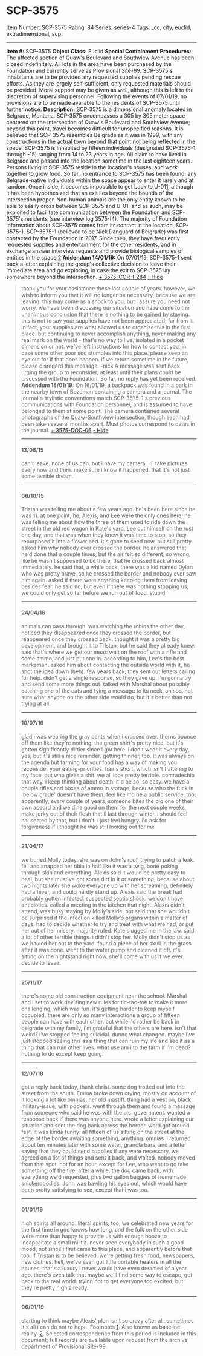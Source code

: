 # SCP-3575
Item Number: SCP-3575
Rating: 84
Series: series-4
Tags: _cc, city, euclid, extradimensional, scp

---

**Item #:** SCP-3575
**Object Class:** Euclid
**Special Containment Procedures:** The affected section of Quaw's Boulevard and Southview Avenue has been closed indefinitely. All lots in the area have been purchased by the Foundation and currently serve as Provisional Site-99.
SCP-3575's inhabitants are to be provided any requested supplies pending rescue efforts. As they are largely self-sufficient, only requested materials should be provided. Moral support may be given as well, although this is left to the discretion of supervising personnel.
Following the events of 07/01/19, no provisions are to be made available to the residents of SCP-3575 until further notice.
**Description:** SCP-3575 is a dimensional anomaly located in Belgrade, Montana.
SCP-3575 encompasses a 305 by 305 meter space centered on the intersection of Quaw's Boulevard and Southview Avenue; beyond this point, travel becomes difficult for unspecified reasons. It is believed that SCP-3575 resembles Belgrade as it was in 1999, with any constructions in the actual town beyond that point not being reflected in the space.
SCP-3575 is inhabited by fifteen individuals (designated SCP-3575-1 through -15) ranging from 14 to 23 years in age. All claim to have lived in Belgrade and passed into the location sometime in the last eighteen years. Persons living in SCP-3575 reside in the location's houses, and work together to grow food.
So far, no entrance to SCP-3575 has been found; any Belgrade-native individuals within the space appear to enter it rarely and at random. Once inside, it becomes impossible to get back to U-01[1](javascript:;), although it has been hypothesized that an exit lies beyond the bounds of the intersection proper. Non-human animals are the only entity known to be able to easily cross between SCP-3575 and U-01, and as such, may be exploited to facilitate communication between the Foundation and SCP-3575's residents (see interview log 3575-I4).
The majority of Foundation information about SCP-3575 comes from its contact in the location, SCP-3575-1. SCP-3575-1 (believed to be Nick Danguard of Belgrade) was first contacted by the Foundation in 2017. Since then, they have frequently requested supplies and entertainment for the other residents, and in exchange answer interview requests and provide biological samples of entities in the space.[2](javascript:;)
**Addendum 14/01/19:** On 07/01/19, SCP-3575-1 sent back a letter explaining the group's collective decision to leave their immediate area and go exploring, in case the exit to SCP-3575 lay somewhere beyond the intersection.
[\+ 3575-COR-I-284](javascript:;)
[\- Hide](javascript:;)
> thank you for your assistance these last couple of years. however, we wish to inform you that it will no longer be necessary, because we are leaving.
> this may come as a shock to you, but i assure you need not worry. we have been discussing our situation and have come to the unanimous conclusion that there is nothing to be gained by staying.
> this is not to say your supplies have not been appreciated; far from it. in fact, your supplies are what allowed us to organize this in the first place. but continuing to never accomplish anything, never making any real mark on the world - that's no way to live, isolated in a pocket dimension or not.
> we've left instructions for how to contact you, in case some other poor sod stumbles into this place. please keep an eye out for if that does happen.
> if we return sometime in the future, please disregard this message.
> -nick
A message was sent back urging the group to reconsider, at least until their plans could be discussed with the Foundation. So far, no reply has yet been received.
**Addendum 18/01/19:** On 16/01/19, a backpack was found in a park in the nearby town of Bozeman containing a camera and a journal. The journal's stylistic conventions match SCP-3575-1's previous communications with Foundation personnel, and is assumed to have belonged to them at some point. The camera contained several photographs of the Quaw-Southview intersection, though each had been taken several months apart. Most photos correspond to dates in the journal.
[\+ 3575-DOC-06](javascript:;)
[\- Hide](javascript:;)
> * * *
> #### 13/08/15
> can't leave. none of us can. but i have my camera. i'll take pictures every now and then. make sure i know it happened, that it's not just some terrible dream.
> * * *
> #### 06/10/15
> Tristan was telling me about a few years ago. he's been here since he was 11. at one point, he, Alexis, and Lee were the only ones here. he was telling me about how the three of them used to ride down the street in the old red wagon in Kate's yard. Lee cut himself on the rust one day, and that was when they knew it was time to stop, so they repurposed it into a flower bed. it's gone to seed now, but still pretty.
> asked him why nobody ever crossed the border. he answered that he'd done that a couple times, but the air felt so different, so wrong, like he wasn't supposed to be there, that he crossed back almost immediately. he said that, a while back, there was a kid named Dylon who was pretty brave, so he crossed the border and nobody ever saw him again.
> asked if there were anything keeping them from leaving besides fear. he said no, but even if there was nothing stopping us, we could only get so far before we run out of food.
> stupid.
> * * *
> #### 24/04/16
> animals can pass through. was watching the robins the other day, noticed they disappeared once they crossed the border, but reappeared once they crossed back.
> thought it was a pretty big development, and brought it to Tristan, but he said they already knew. said that's where we get our meat: wait on the roof with a rifle and some ammo, and just put one in. according to him, Lee's the best marksman.
> asked him about contacting the outside world with it, he shot the idea down (heh). few years back, they sent out letters calling for help. didn't get a single response, so they gave up.
> i'm gonna try and send some more things out. talked with Marshal about possibly catching one of the cats and tying a message to its neck. an sos. not sure what anyone on the other side would do, but it's better than not trying at all.
> * * *
> #### 10/07/16
> glad i was wearing the gray pants when i crossed over. thorns bounce off them like they're nothing. the green shirt's pretty nice, but it's gotten significantly dirtier since i got here. i don't wear it every day, yes, but it's still a nice reminder.
> getting thinner, too. it was always on the agenda but farming for your food has a way of making you reconsider your eating-priorities. hair's short, which isn't flattering to my face, but who gives a shit. we all look pretty terrible. comradeship that way.
> i keep thinking about death. it'd be so, so easy. we have a couple rifles and boxes of ammo in storage, because who the fuck in 'below grade' doesn't have them. feel like it'd be a public service, too; apparently, every couple of years, someone bites the big one of their own accord and we dine good on them for the next couple weeks, make jerky out of their flesh that'll last through winter.
> i should feel nauseated by that, but i don't. i just feel hungry. i'd ask for forgiveness if i thought he was still looking out for me
> * * *
> #### 21/04/17
> we buried Molly today.
> she was on John's roof, trying to patch a leak. fell and snapped her tibia in half like it was a twig, bone poking through skin and everything. Alexis said it would be pretty easy to heal, but she must've got some dirt in it or something, because about two nights later she woke everyone up with her screaming. definitely had a fever, and could hardly stand up. Alexis said the break had probably gotten infected. suspected septic shock. we don't have antibiotics.
> called a meeting in the kitchen that night. Alexis didn't attend, was busy staying by Molly's side, but said that she wouldn't be surprised if the infection killed Molly's organs within a matter of days. had to decide whether to try and treat with what we had, or put her out of her misery.
> majority ruled. Kate slugged me in the jaw. said a lot of other terrible things. i didn't stop her. Molly didn't stop us as we hauled her out to the yard.
> found a piece of her skull in the grass after it was done. went to the water pump and cleaned it off. it's sitting on the nightstand right now.
> she'll come with us if we ever decide to leave.
> * * *
> #### 25/11/17
> there's some old construction equipment near the school. Marshal and i set to work devising new rules for tic-tac-toe to make it more challenging, which was fun. it's getting harder to keep myself occupied. there are only so many interactions a group of fifteen people can have with each other. but while i'd rather be back in belgrade with my family, i'm grateful that the others are here.
> isn't that weird? i've stopped feeling suicidal. dunno what changed. maybe i've just stopped seeing this as a thing that can ruin my life and see it as a thing that can ruin other lives. what use am i to the farm if i'm dead?
> nothing to do except keep going.
> * * *
> #### 12/07/18
> got a reply back today, thank christ.
> some dog trotted out into the street from the south. Emma broke down crying, mostly on account of it looking a lot like omnias, her old mastiff. thing had a vest on, black, military-issue, with pockets. went through them and found a message from someone who said he was with the u.s. government. wanted a response back if there was anyone here. wrote a letter explaining our situation and sent the dog back across the border.
> word got around fast. it was kinda funny: all fifteen of us sitting on the street at the edge of the border awaiting something, anything. omnias ii returned about ten minutes later with some water, granola bars, and a letter saying that they could send supplies if any were necessary. we agreed on a list of things and sent it back, and waited. nobody moved from that spot, not for an hour, except for Lee, who went to go take something off the fire.
> after a while, the dog came back, with everything we'd requested, plus two gallon baggies of homemade snickerdoodles. John was bawling his eyes out, which would have been pretty satisfying to see, except that i was too.
> * * *
> #### 01/01/19
> high spirits all around. literal spirits, too; we celebrated new years for the first time in god knows how long, and the folk on the other side were more than happy to provide us with enough booze to incapacitate a small militia.
> never seen everybody in such a good mood, not since i first came to this place, and apparently before that too, if Tristan is to be believed. we're getting fresh food, newspapers, new clothes. hell, we've even got little portable heaters in all the houses. that's a luxury i never would have even dreamed of a year ago. there's even talk that maybe we'll find some way to escape, get back to the real world. trying not to get everyone too excited, but they're pretty high already.
> * * *
> #### 06/01/19
> starting to think maybe Alexis' plan isn't so crazy after all. sometimes it's all i can do not to hope.
> Footnotes
[1](javascript:;). Also known as baseline reality.
[2](javascript:;). Selected correspondence from this period is included in this document; full records are available upon request from the archival department of Provisional Site-99.